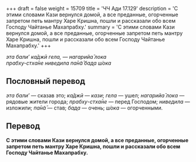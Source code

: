 +++
draft = false
weight = 15709
title = 'ЧЧ Ади 17.129'
description = 'С этими словами Кази вернулся домой, а все преданные, огорченные запретом петь мантру Харе Кришна, пошли и рассказали обо всем Господу Чайтанье Махапрабху.'
summary = 'С этими словами Кази вернулся домой, а все преданные, огорченные запретом петь мантру Харе Кришна, пошли и рассказали обо всем Господу Чайтанье Махапрабху.'
+++

_эта бали’ ка̄джӣ гела, — нагарийа̄ лока  
прабху-стха̄не ниведила па̄н̃а̄ бад̣а ш́ока_

## Пословный перевод

_эта_ _бали’_ — сказав это; _ка̄джӣ_ — _кази_; _гела_ — ушел; _нагарийа̄_ _лока_ — рядовые жители города; _прабху_\-_стха̄не_ — перед Господом; _ниведила_ — изложили; _па̄н̃а̄_ — став; _бад̣а_ — очень; _ш́ока_ — огорченными.

## Перевод

**С этими словами Кази вернулся домой, а все преданные, огорченные запретом петь мантру Харе Кришна, пошли и рассказали обо всем Господу Чайтанье Махапрабху.**
